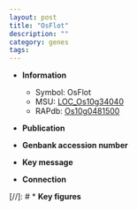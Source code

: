 ```yaml
---
layout: post
title: "OsFlot"
description: ""
category: genes
tags: 
---
```


* **Information**  
    + Symbol: OsFlot  
    + MSU: [LOC_Os10g34040](http://rice.uga.edu/cgi-bin/ORF_infopage.cgi?orf=LOC_Os10g34040)  
    + RAPdb: [Os10g0481500](http://rapdb.dna.affrc.go.jp/viewer/gbrowse_details/irgsp1?name=Os10g0481500)  

* **Publication**  

* **Genbank accession number**  

* **Key message**  

* **Connection**  

[//]: # * **Key figures**  


